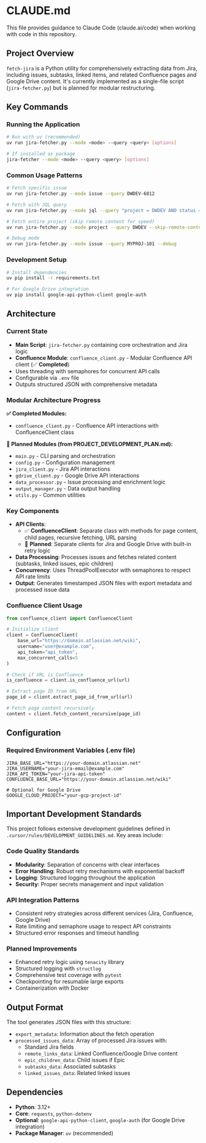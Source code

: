 # CLAUDE.md

This file provides guidance to Claude Code (claude.ai/code) when working with code in this repository.

## Project Overview

`fetch-jira` is a Python utility for comprehensively extracting data from Jira, including issues, subtasks, linked items, and related Confluence pages and Google Drive content. It's currently implemented as a single-file script (`jira-fetcher.py`) but is planned for modular restructuring.

## Key Commands

### Running the Application
```bash
# Run with uv (recommended)
uv run jira-fetcher.py --mode <mode> --query <query> [options]

# If installed as package
jira-fetcher --mode <mode> --query <query> [options]
```

### Common Usage Patterns
```bash
# Fetch specific issue
uv run jira-fetcher.py --mode issue --query DWDEV-6812

# Fetch with JQL query
uv run jira-fetcher.py --mode jql --query "project = DWDEV AND status = 'In Progress'"

# Fetch entire project (skip remote content for speed)
uv run jira-fetcher.py --mode project --query DWDEV --skip-remote-content

# Debug mode
uv run jira-fetcher.py --mode issue --query MYPROJ-101 --debug
```

### Development Setup
```bash
# Install dependencies
uv pip install -r requirements.txt

# For Google Drive integration
uv pip install google-api-python-client google-auth
```

## Architecture

### Current State
- **Main Script**: `jira-fetcher.py` containing core orchestration and Jira logic
- **Confluence Module**: `confluence_client.py` - Modular Confluence API client (✅ **Completed**)
- Uses threading with semaphores for concurrent API calls
- Configurable via `.env` file
- Outputs structured JSON with comprehensive metadata

### Modular Architecture Progress
**✅ Completed Modules:**
- `confluence_client.py` - Confluence API interactions with ConfluenceClient class

**🔄 Planned Modules (from PROJECT_DEVELOPMENT_PLAN.md):**
- `main.py` - CLI parsing and orchestration
- `config.py` - Configuration management  
- `jira_client.py` - Jira API interactions
- `gdrive_client.py` - Google Drive API interactions
- `data_processor.py` - Issue processing and enrichment logic
- `output_manager.py` - Data output handling
- `utils.py` - Common utilities

### Key Components
- **API Clients**: 
  - ✅ **ConfluenceClient**: Separate class with methods for page content, child pages, recursive fetching, URL parsing
  - 🔄 **Planned**: Separate clients for Jira and Google Drive with built-in retry logic
- **Data Processing**: Processes issues and fetches related content (subtasks, linked issues, epic children)
- **Concurrency**: Uses ThreadPoolExecutor with semaphores to respect API rate limits
- **Output**: Generates timestamped JSON files with export metadata and processed issue data

### Confluence Client Usage
```python
from confluence_client import ConfluenceClient

# Initialize client
client = ConfluenceClient(
    base_url="https://domain.atlassian.net/wiki",
    username="user@example.com", 
    api_token="api_token",
    max_concurrent_calls=5
)

# Check if URL is Confluence
is_confluence = client.is_confluence_url(url)

# Extract page ID from URL
page_id = client.extract_page_id_from_url(url)

# Fetch page content recursively
content = client.fetch_content_recursive(page_id)
```

## Configuration

### Required Environment Variables (.env file)
```env
JIRA_BASE_URL="https://your-domain.atlassian.net"
JIRA_USERNAME="your-jira-email@example.com"
JIRA_API_TOKEN="your-jira-api-token"
CONFLUENCE_BASE_URL="https://your-domain.atlassian.net/wiki"

# Optional for Google Drive
GOOGLE_CLOUD_PROJECT="your-gcp-project-id"
```

## Important Development Standards

This project follows extensive development guidelines defined in `.cursor/rules/DEVELOPMENT_GUIDELINES.md`. Key areas include:

### Code Quality Standards
- **Modularity**: Separation of concerns with clear interfaces
- **Error Handling**: Robust retry mechanisms with exponential backoff
- **Logging**: Structured logging throughout the application
- **Security**: Proper secrets management and input validation

### API Integration Patterns
- Consistent retry strategies across different services (Jira, Confluence, Google Drive)
- Rate limiting and semaphore usage to respect API constraints
- Structured error responses and timeout handling

### Planned Improvements
- Enhanced retry logic using `tenacity` library
- Structured logging with `structlog`
- Comprehensive test coverage with `pytest`
- Checkpointing for resumable large exports
- Containerization with Docker

## Output Format

The tool generates JSON files with this structure:
- `export_metadata`: Information about the fetch operation
- `processed_issues_data`: Array of processed Jira issues with:
  - Standard Jira fields
  - `remote_links_data`: Linked Confluence/Google Drive content
  - `epic_children_data`: Child issues if Epic
  - `subtasks_data`: Associated subtasks
  - `linked_issues_data`: Related linked issues

## Dependencies

- **Python**: 3.12+
- **Core**: `requests`, `python-dotenv`
- **Optional**: `google-api-python-client`, `google-auth` (for Google Drive integration)
- **Package Manager**: `uv` (recommended)